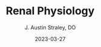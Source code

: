 ---
title: Renal Physiology
author: J. Austin Straley, DO
layout: post
chapter: 5
section: 01
lesson: 02
date: 2023-03-27
---